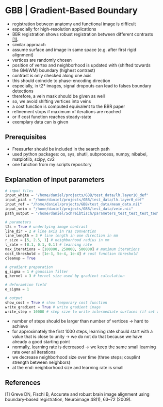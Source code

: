 GBB | Gradient-Based Boundary
===

- registration between anatomy and functional image is difficult
- especially for high-resolution applications
- BBR registration shows robust registration between different contrasts [[1]](#1).
- similar approach
- assume surface and image in same space (e.g. after first rigid alignment)
- vertices are randomly chosen
- position of vertex and neighborhood is updated with (shifted towards the GM/WM) boundary (highest contrast)
- contrast is only checked along one axis
- this should coincide to phase-encoding direction
- especially, in t2* images, signal dropouts can lead to falses boundary detections
- therefore, a vein mask should be given as well
- so, we avoid shifting vertices into veins
- a cost function is computed equivalent to the BBR paper
- refinement stops if maximum of iterations are reached
- or if cost function reaches steady-state
- exemplary data can is given

## Prerequisites
- Freesurfer should be included in the search path
- used python packages: os, sys, shutil, subprocess, numpy, nibabel, matplotlib, scipy, cv2
- one function from my scripts repository

## Explanation of input parameters
```python
# input files
input_white = "/home/daniel/projects/GBB/test_data/lh.layer10_def"
input_pial = "/home/daniel/projects/GBB/test_data/lh.layer0_def"
input_ref = "/home/daniel/projects/GBB/test_data/mean_data.nii"
input_vein = "/home/daniel/projects/GBB/test_data/vein.nii"
path_output = "/home/daniel/Schreibtisch/parameters_test_test_test_test"

# parameters
t2s = True # underlying image contrast
line_dir = 2 # line axis in ras convention
line_length = 3 # line length in one direction in mm
r_size = [5, 2.5, 1] # neighborhood radius in mm
l_rate = [0.1, 0.1, 0.1] # learning rate
max_iterations = [100000, 250000, 500000] # maximum iterations
cost_threshold = [1e-3, 5e-4, 1e-4] # cost function threshold
cleanup = True

# gradient preparation
g_sigma = 1 # gaussian filter
g_kernel = 3 # kernel size used by gradient calculation

# deforamtion field
o_sigma = 1

# output
show_cost = True # show temporary cost function
write_gradient = True # write gradient image
write_step = 10000 # step size to write intermediate surfaces (if set > 0)
```

- number of steps should be larger than number of vertices -> hard to achieve
- for approximately the first 1000 steps, learning rate should start with a value that is close to unity -> we do not do that because we have already a good starting point
- normally, learning rate is decreased -> we keep the same small learning rate over all iterations
- we decrease neighborhood size over time (three steps; couplint strength between neighbors)
- at the end: neighborhood size and learning rate is small


## References
<a id="1">[1]</a> Greve DN, Fischl B, Accurate and robust brain image alignment using boundary-based registration, Neuroimage 48(1), 63&ndash;72 (2009).